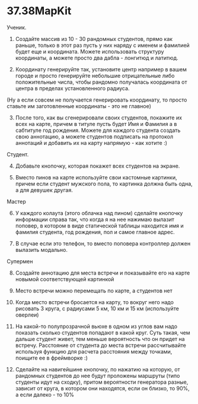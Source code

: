 # 37.38MapKit

Ученик. 

1. Создайте массив из 10 - 30 рандомных студентов, прямо как раньше, только в этот раз пусть у них наряду с именем и фамилией будет еще и координата. Можете использовать структуру координаты, а можете просто два дабла - лонгитюд и латитюд. 

2. Координату генерируйте так, установите центр например в вашем городе и просто генерируйте небольшие отрицательные либо положительные числа, чтобы рандомно получалась координата от центра в пределах установленного радиуса.

(Ну а если совсем не получается генерировать координату, то просто ставьте им заготовленные координаты - это не главное)

3. После того, как вы сгенерировали своих студентов, покажите их всех на карте, причем в титуле пусть будет Имя и Фамилия а в сабтитуле год рождения. Можете для каждого студента создать свою аннотацию, а можете студентов подписать на протокол аннотаций и добавить их на карту напрямую - как хотите :)

Студент.

4. Добавьте кнопочку, которая покажет всех студентов на экране.

5. Вместо пинов на карте используйте свои кастомные картинки, причем если студент мужского пола, то картинка должна быть одна, а для девушек другая.

Мастер

6. У каждого колаута (этого облачка над пином) сделайте кнопочку информации справа так, что когда я на нее нажимаю вылазит поповер, в котором в виде статической таблицы находится имя и фамилия студента, год рождения, пол и самое главное адрес.

7. В случае если это телефон, то вместо поповера контроллер должен вылазить модально.

Супермен

8. Создайте аннотацию для места встречи и показывайте его на карте новымой соответствующей картинкой

9. Место встречи можно перемещать по карте, а студентов нет

10. Когда место встречи бросается на карту, то вокруг него надо рисовать 3 круга, с радиусами 5 км, 10 км и 15 км (используйте оверлеи)

11. На какой-то полупрозрачной вьюхе в одном из углов вам надо показать сколько студентов попадают в какой круг. Суть такая, чем дальше студент живет, тем меньше вероятность что он придет на встречу. Расстояние от студента до места встречи рассчитывайте используя функцию для расчета расстояния между точками, поищите ее в фреймворке :)

12. Сделайте на навигейшине кнопочку, по нажатию на которую, от рандомных студентов до нее будут проложены маршруты (типо студенты идут на сходку), притом вероятности генератора разные, зависит от круга, в котором они находятся, если он близко, то 90%, а если далеко - то 10%
